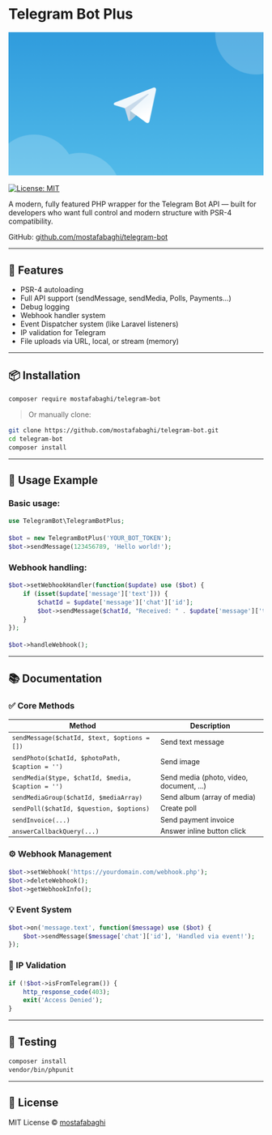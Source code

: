 # Telegram Bot Plus

![Telegram Bot Api PHP](screenshot.png)

[![License: MIT](https://img.shields.io/badge/License-MIT-yellow.svg)](https://opensource.org/licenses/MIT)

A modern, fully featured PHP wrapper for the Telegram Bot API — built for developers who want full control and modern structure with PSR-4 compatibility.

GitHub: [github.com/mostafabaghi/telegram-bot](https://github.com/mostafabaghi/telegram-bot)

---

## 🚀 Features

- PSR-4 autoloading
- Full API support (sendMessage, sendMedia, Polls, Payments...)
- Debug logging
- Webhook handler system
- Event Dispatcher system (like Laravel listeners)
- IP validation for Telegram
- File uploads via URL, local, or stream (memory)

---

## 📦 Installation

```bash
composer require mostafabaghi/telegram-bot
```

> Or manually clone:
```bash
git clone https://github.com/mostafabaghi/telegram-bot.git
cd telegram-bot
composer install
```

---

## 🔧 Usage Example

### Basic usage:

```php
use TelegramBot\TelegramBotPlus;

$bot = new TelegramBotPlus('YOUR_BOT_TOKEN');
$bot->sendMessage(123456789, 'Hello world!');
```

### Webhook handling:

```php
$bot->setWebhookHandler(function($update) use ($bot) {
    if (isset($update['message']['text'])) {
        $chatId = $update['message']['chat']['id'];
        $bot->sendMessage($chatId, "Received: " . $update['message']['text']);
    }
});

$bot->handleWebhook();
```

---

## 📚 Documentation

### ✅ Core Methods

| Method | Description |
|--------|-------------|
| `sendMessage($chatId, $text, $options = [])` | Send text message |
| `sendPhoto($chatId, $photoPath, $caption = '')` | Send image |
| `sendMedia($type, $chatId, $media, $caption = '')` | Send media (photo, video, document, ...) |
| `sendMediaGroup($chatId, $mediaArray)` | Send album (array of media) |
| `sendPoll($chatId, $question, $options)` | Create poll |
| `sendInvoice(...)` | Send payment invoice |
| `answerCallbackQuery(...)` | Answer inline button click |

### ⚙️ Webhook Management

```php
$bot->setWebhook('https://yourdomain.com/webhook.php');
$bot->deleteWebhook();
$bot->getWebhookInfo();
```

### 💡 Event System

```php
$bot->on('message.text', function($message) use ($bot) {
    $bot->sendMessage($message['chat']['id'], 'Handled via event!');
});
```

### 🔐 IP Validation

```php
if (!$bot->isFromTelegram()) {
    http_response_code(403);
    exit('Access Denied');
}
```

---

## 🧪 Testing

```bash
composer install
vendor/bin/phpunit
```

---

## 📜 License

MIT License © [mostafabaghi](https://github.com/mostafabaghi)
